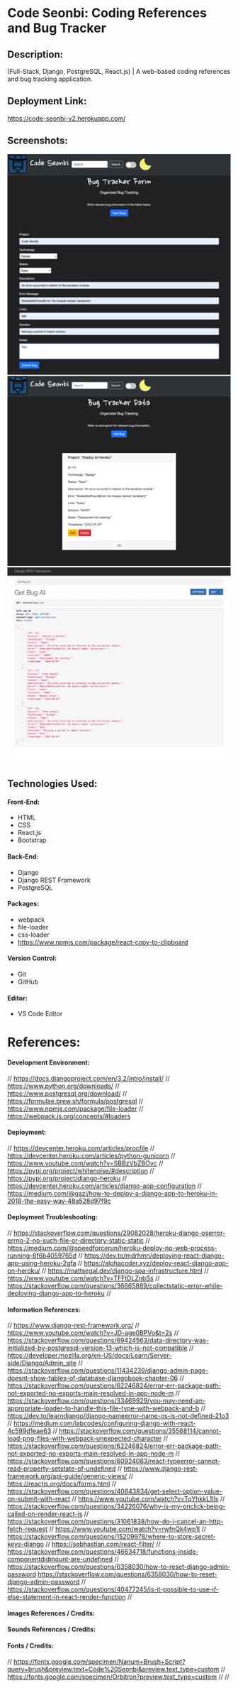 # Code Seonbi: Coding References and Bug Tracker

## Description:
(Full-Stack, Django, PostgreSQL, React.js) | A web-based coding references and bug tracking application.

## Deployment Link:
https://code-seonbi-v2.herokuapp.com/

## Screenshots:
![Screenshot](/01.png)
![Screenshot](/02.png)
![Screenshot](/03.png)

## Technologies Used:
#### Front-End:
- HTML
- CSS
- React.js
- Bootstrap
#### Back-End:
- Django
- Django REST Framework
- PostgreSQL
#### Packages:
- webpack
- file-loader
- css-loader
- https://www.npmjs.com/package/react-copy-to-clipboard
#### Version Control:
- Git
- GitHub
#### Editor:
- VS Code Editor

# References:
#### Development Environment:
// https://docs.djangoproject.com/en/3.2/intro/install/
// https://www.python.org/downloads/
// https://www.postgresql.org/download/
// https://formulae.brew.sh/formula/postgresql
// https://www.npmjs.com/package/file-loader
// https://webpack.js.org/concepts/#loaders
#### Deployment:
// https://devcenter.heroku.com/articles/procfile
// https://devcenter.heroku.com/articles/python-gunicorn
// https://www.youtube.com/watch?v=SBBzVbZBOvc
// https://pypi.org/project/whitenoise/#description
// https://pypi.org/project/django-heroku
// https://devcenter.heroku.com/articles/django-app-configuration
// https://medium.com/@qazi/how-to-deploy-a-django-app-to-heroku-in-2018-the-easy-way-48a528d97f9c
#### Deployment Troubleshooting:
// https://stackoverflow.com/questions/29082028/heroku-django-oserror-errno-2-no-such-file-or-directory-static-static
// https://medium.com/@speedforcerun/heroku-deploy-no-web-process-running-6f6b4059765d
// https://dev.to/mdrhmn/deploying-react-django-app-using-heroku-2gfa
// https://alphacoder.xyz/deploy-react-django-app-on-heroku/
// https://mattsegal.dev/django-spa-infrastructure.html
// https://www.youtube.com/watch?v=TFFtDLZnbSs
// https://stackoverflow.com/questions/36665889/collectstatic-error-while-deploying-django-app-to-heroku
// 
#### Information References:
// https://www.django-rest-framework.org/
// https://www.youtube.com/watch?v=JD-age0BPVo&t=2s
// https://stackoverflow.com/questions/69424563/data-directory-was-initialized-by-postgresql-version-13-which-is-not-compatible
// https://developer.mozilla.org/en-US/docs/Learn/Server-side/Django/Admin_site
// https://stackoverflow.com/questions/11434239/django-admin-page-doesnt-show-tables-of-database-djangobook-chapter-06
// https://stackoverflow.com/questions/62246824/error-err-package-path-not-exported-no-exports-main-resolved-in-app-node-m
// https://stackoverflow.com/questions/33469929/you-may-need-an-appropriate-loader-to-handle-this-file-type-with-webpack-and-b
// https://dev.to/learndjango/django-nameerror-name-os-is-not-defined-21o3
// https://medium.com/labcodes/configuring-django-with-react-4c599d1eae63
// https://stackoverflow.com/questions/35568114/cannot-load-png-files-with-webpack-unexpected-character
// https://stackoverflow.com/questions/62246824/error-err-package-path-not-exported-no-exports-main-resolved-in-app-node-m
// https://stackoverflow.com/questions/60924083/react-typeerror-cannot-read-property-setstate-of-undefined
// https://www.django-rest-framework.org/api-guide/generic-views/
// https://reactjs.org/docs/forms.html
// https://stackoverflow.com/questions/40843834/get-select-option-value-on-submit-with-react 
// https://www.youtube.com/watch?v=TqYhkkL1Ils
// https://stackoverflow.com/questions/34226076/why-is-my-onclick-being-called-on-render-react-js
// https://stackoverflow.com/questions/31061838/how-do-i-cancel-an-http-fetch-request
// https://www.youtube.com/watch?v=rwfnQk4wp1I
// https://stackoverflow.com/questions/15209978/where-to-store-secret-keys-django
// https://sebhastian.com/react-filter/
// https://stackoverflow.com/questions/46634718/functions-inside-componentdidmount-are-undefined
// https://stackoverflow.com/questions/6358030/how-to-reset-django-admin-password
https://stackoverflow.com/questions/6358030/how-to-reset-django-admin-password
// https://stackoverflow.com/questions/40477245/is-it-possible-to-use-if-else-statement-in-react-render-function
// 
#### Images References / Credits:
#### Sounds References / Credits:
#### Fonts / Credits:
// https://fonts.google.com/specimen/Nanum+Brush+Script?query=brush&preview.text=Code%20Seonbi&preview.text_type=custom
// https://fonts.google.com/specimen/Orbitron?preview.text_type=custom
// 
// 